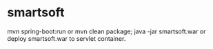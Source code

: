 # smartsoft

mvn spring-boot:run
or
mvn clean package; java -jar smartsoft.war
or deploy smartsoft.war to servlet container.
